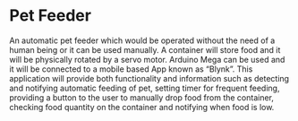 # Pet Feeder
 An automatic pet feeder which would be operated without the need of a human being or it can be used manually. A container will store food and it will be physically rotated by a servo motor. Arduino Mega can be used and it will be connected to a mobile based App known as “Blynk”. This application will provide both functionality and information such as detecting and notifying automatic feeding of pet, setting timer for frequent feeding, providing a button to the user to manually drop food from the container, checking food quantity on the container and notifying when food is low.
